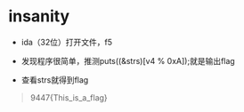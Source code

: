 

# insanity

* ida（32位）打开文件，f5

* 发现程序很简单，推测puts((&strs)[v4 % 0xA]);就是输出flag

* 查看strs就得到flag
> 9447{This_is_a_flag}
